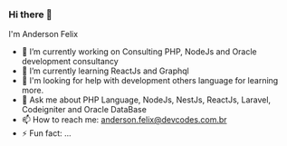 ### Hi there 👋
I'm Anderson Felix
- 🔭 I’m currently working on Consulting PHP, NodeJs and Oracle development consultancy
- 🌱 I’m currently learning ReactJs and Graphql 
- 🤔 I'm looking for help with development others language for learning more.
- 💬 Ask me about PHP Language, NodeJs, NestJs, ReactJs, Laravel, Codeigniter and Oracle DataBase  
- 📫 How to reach me: anderson.felix@devcodes.com.br   
- ⚡ Fun fact: ...


<!--
**andersonfelixds/andersonfelixds** is a ✨ _special_ ✨ repository because its `README.md` (this file) appears on your GitHub profile.

Here are some ideas to get you started:

- 🔭 I’m currently working on ...
- 🌱 I’m currently learning ...
- 👯 I’m looking to collaborate on ...
- 🤔 I’m looking for help with ...
- 💬 Ask me about ...
- 📫 How to reach me: ...
- 😄 Pronouns: ...
- ⚡ Fun fact: ...
-->
